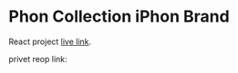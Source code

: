 # Phon Collection iPhon Brand

React project [live link](https://leafy-squirrel-bfb1d9.netlify.app/).


privet reop link:


